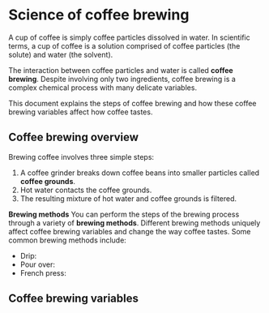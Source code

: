 # Science of coffee brewing 

A cup of coffee is simply coffee particles dissolved in water. In scientific terms, a cup of coffee is a solution comprised of coffee particles (the solute) and water (the solvent).

The interaction between coffee particles and water is called **coffee brewing**. Despite involving only two ingredients, coffee brewing is a complex chemical process with many delicate variables.

This document explains the steps of coffee brewing and how these coffee brewing variables affect how coffee tastes. 

## Coffee brewing overview    
Brewing coffee involves three simple steps: 
1. A coffee grinder breaks down coffee beans into smaller particles called **coffee grounds**. 
2. Hot water contacts the coffee grounds. 
3. The resulting mixture of hot water and coffee grounds is filtered. 

**Brewing methods** 
You can perform the steps of the brewing process through a variety of **brewing methods**. Different brewing methods uniquely affect coffee brewing variables and change the way coffee tastes. Some common brewing methods include: 
- Drip:
- Pour over:
- French press:

## Coffee brewing variables 
